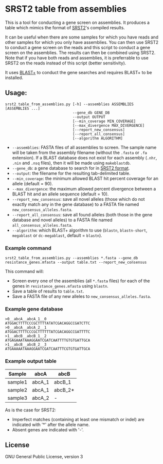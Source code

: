 # SRST2 table from assemblies

This is a tool for conducting a gene screen on assemblies.  It produces a table which mimics the format of [SRST2](https://github.com/katholt/srst2)'s compiled results.

It can be useful when there are some samples for which you have reads and other samples for which you only have assemblies.  You can then use SRST2 to conduct a gene screen on the reads and this script to conduct a gene screen on the assemblies.  The results can then be combined using SRST2.  Note that if you have both reads and assemblies, it is preferrable to use SRST2 on the reads instead of this script (better sensitivity).

It uses [BLAST+](http://www.ncbi.nlm.nih.gov/books/NBK279690/) to conduct the gene searches and requires BLAST+ to be installed.

## Usage:
```
srst2_table_from_assemblies.py [-h] --assemblies ASSEMBLIES [ASSEMBLIES ...]
                               --gene_db GENE_DB
                               --output OUTPUT
                               [--min_coverage MIN_COVERAGE]
                               [--max_divergence MAX_DIVERGENCE]
                               [--report_new_consensus]
                               [--report_all_consensus]
                               [--algorithm ALGORITHM]
```

* `--assemblies`: FASTA files of all assemblies to screen.  The sample name will be taken from the assembly filename (without the `.fasta` or `.fa` extension).  If a BLAST database does not exist for each assembly (`.nhr`, `.nin` and `.nsq` files), then it will be made using `makeblastdb`.
* `--gene_db`: a gene database to search for in [SRST2 format](https://github.com/katholt/srst2#generating-srst2-compatible-clustered-database-from-raw-sequences).
* `--output`: the filename for the resulting tab-delimited table.
* `--min_coverage`: the minimum allowed BLAST hit percent coverage for an allele (default = 90).
* `--max_divergence`: the maximum allowed percent divergence between a BLAST hit and an allele sequence (default = 10).
* `--report_new_consensus`: save all novel alleles (those which do not exactly match any in the gene database) to a FASTA file named `new_consensus_alleles.fasta`.
* `--report_all_consensus`: save all found alleles (both those in the gene database and novel alleles) to a FASTA file named `all_consensus_alleles.fasta`.
* `--algorithm`: which BLAST+ algorithm to use (`blastn`, `blastn-short`, `megablast` or `dc-megablast`, default = `blastn`).

### Example command

`srst2_table_from_assemblies.py --assemblies *.fasta --gene_db resistance_genes.mfasta --output table.txt --report_new_consensus`

This command will:
* Screen every one of the assemblies (all `*.fasta` files) for each of the genes in `resistance_genes.mfasta` using `blastn`.
* Save a table of results to `table.txt`.
* Save a FASTA file of any new alleles to `new_consensus_alleles.fasta`.

### Example gene database

```
>0__abcA__abcA_1__0
ATGGACTTTTCCCGCTTTTATATCGACAGGCCGATCTTC
>0__abcA__abcA_2__1
ATGGACTTTTCCCGCTTTTTTATCGACAGGCCGATTTTC
>1__abcB__abcB_1__2
ATGAGAAATAAAGGAATCGATCAATTTTGTGTGATTGCA
>1__abcB__abcB_2__3
ATGAAAAATAAAGGAATCGATCAATTTCGTGTGATTGCA
```

### Example output table

Sample | abcA | abcB
--- | --- | --- |
sample1 | abcA_1 | abcB_1 |
sample2 | abcA_1 | abcB_2* |
sample3 | abcA_2 | - |

As is the case for SRST2:
* Imperfect matches (containing at least one mismatch or indel) are indicated with '*' after the allele name.
* Absent genes are indicated with '-'.

## License

GNU General Public License, version 3
